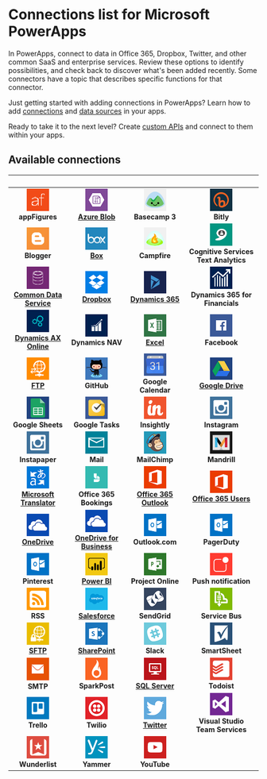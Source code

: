 <properties
	pageTitle="List of connections | Microsoft PowerApps"
	description="Overview of all the available connections you can use to build apps"
	services=""
	suite="powerapps"
	documentationCenter=""
	authors="AFTOwen"
	manager="anneta"
	editor=""
    tags=""/>

<tags
	ms.service="powerapps"
	ms.workload="na"
	ms.tgt_pltfrm="na"
	ms.devlang="na"
	ms.topic="article"
	ms.date="10/02/2016"
	ms.author="anneta"/>

# Connections list for Microsoft PowerApps #
In PowerApps, connect to data in Office 365, Dropbox, Twitter, and other common SaaS and enterprise services. Review these options to identify possibilities, and check back to discover what's been added recently. Some connectors have a topic that describes specific functions for that connector.

Just getting started with adding connections in PowerApps? Learn how to add [connections](add-manage-connections.md) and [data sources](add-data-connection.md) in your apps.

Ready to take it to the next level? Create [custom APIs](register-custom-api.md) and connect to them within your apps.

## Available connections ##
| &nbsp; | &nbsp; | &nbsp; | &nbsp; |
|:---:|:---:|:---:|:---:|
| ![](./media/connections-list/appfigures.png)<br>**appFigures** | ![](./media/connections-list/azureblob.png)<br>[**Azure Blob**](./connections/cloud-storage-blob-connections.md) | ![](./media/connections-list/basecamp.png)<br>**Basecamp 3** | ![](./media/connections-list/bitly.png)<br>**Bitly** |
| ![](./media/connections-list/blogger.png)<br>**Blogger** | ![](./media/connections-list/box.png)<br>[**Box**](./connections/cloud-storage-blob-connections.md) | ![](./media/connections-list/campfire.png)<br>**Campfire** | ![](./media/connections-list/cognitive.png)<br>**Cognitive Services Text Analytics** |
| ![](./media/connections-list/cdm.png)<br>[**Common Data Service**](data-platform-intro.md) | ![](./media/connections-list/dropbox.png)<br>[**Dropbox**](./connections/cloud-storage-blob-connections.md) | ![](./media/connections-list/dynamics-365.png)<br>[**Dynamics 365**](./connections/connection-dynamics-crmonline.md) | ![](./media/connections-list/dynamics-financials.png)<br>**Dynamics 365 for Financials** |
| ![](./media/connections-list/dynamics-ax.png)<br>[**Dynamics AX Online**](./connections/connection-dynamicsax.md) | ![](./media/connections-list/dynamics-nav.png)<br>**Dynamics NAV** | ![](./media/connections-list/excel.png)<br>[**Excel**](./connections/connection-excel.md) | ![](./media/connections-list/facebook.png)<br>**Facebook** |
| ![](./media/connections-list/ftp.png)<br>[**FTP**](./connections/connection-ftp.md) | ![](./media/connections-list/github.png)<br>**GitHub** | ![](./media/connections-list/googlecalendar.png)<br>**Google Calendar** | ![](./media/connections-list/googledrive.png)<br>[**Google Drive**](./connections/cloud-storage-blob-connections.md) |
| ![](./media/connections-list/googlesheets.png)<br>**Google Sheets** | ![](./media/connections-list/googletasks.png)<br>**Google Tasks** | ![](./media/connections-list/insightly2.png)<br>**Insightly** | ![](./media/connections-list/instagram.png)<br>**Instagram** |
| ![](./media/connections-list/instagram.png)<br>**Instapaper** | ![](./media/connections-list/mail.png)<br>**Mail** | ![](./media/connections-list/mailchimp.png)<br>**MailChimp** | ![](./media/connections-list/mandrill.png)<br>**Mandrill** |
| ![](./media/connections-list/translator.png)<br>[**Microsoft Translator**](./connections/connection-microsoft-translator.md) | ![](./media/connections-list/office365bookings.png)<br>**Office 365 Bookings** | ![](./media/connections-list/office365.png)<br>[**Office 365 Outlook**](./connections/connection-office365-outlook.md) | ![](./media/connections-list/office365.png)<br>[**Office 365 Users**](./connections/connection-office365-users.md) |
| ![](./media/connections-list/onedrive.png)<br>[**OneDrive**](./connections/cloud-storage-blob-connections.md) | ![](./media/connections-list/onedrive.png)<br>[**OneDrive for Business**](./connections/cloud-storage-blob-connections.md) | ![](./media/connections-list/outlookcom.png)<br>**Outlook.com** | ![](./media/connections-list/outlookcom.png)<br>**PagerDuty** |
| ![](./media/connections-list/outlookcom.png)<br>**Pinterest** |![](./media/connections-list/powerbi.png)<br>[**Power BI**](./connections/connection-powerbi.md) | ![](./media/connections-list/projectonline.png)<br>**Project Online** | ![](./media/connections-list/pushnotification.png)<br>**Push notification**  |
| ![](./media/connections-list/rss.png)<br>**RSS**| ![](./media/connections-list/salesforce.png)<br>[**Salesforce**](./connections/connection-salesforce.md) | ![](./media/connections-list/sendgrid.png)<br>**SendGrid** | ![](./media/connections-list/servicebus.png)<br>**Service Bus** |
| ![](./media/connections-list/sftp.png)<br>[**SFTP**](./connections/connection-sftp.md) | ![](./media/connections-list/sharepoint.png)<br>[**SharePoint**](./connections/connection-sharepoint-online.md) | ![](./media/connections-list/slack.png)<br>**Slack** | ![](./media/connections-list/smartsheet.png)<br>**SmartSheet** |
 | ![](./media/connections-list/smtp.png)<br>**SMTP**| ![](./media/connections-list/sparkpost.png)<br>**SparkPost** | ![](./media/connections-list/sql.png)<br>[**SQL Server**](./connections/connection-azure-sqldatabase.md) | ![](./media/connections-list/todoist.png)<br>**Todoist** |
 | ![](./media/connections-list/trello.png)<br>**Trello** | ![](./media/connections-list/twilio.png)<br>**Twilio** | ![](./media/connections-list/twitter.png)<br>[**Twitter**](./connections/connection-twitter.md) | ![](./media/connections-list/vsts.png)<br>**Visual Studio<br>Team Services** |
 | ![](./media/connections-list/wunderlist.png)<br>**Wunderlist** | ![](./media/connections-list/yammer.png)<br>**Yammer** | ![](./media/connections-list/youtube.png)<br>**YouTube** |  |  |
